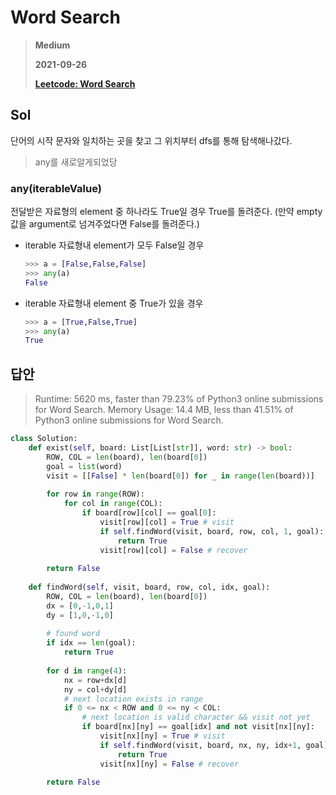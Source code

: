 # Word Search
> **Medium**
>
> **2021-09-26**
>
> **[Leetcode: Word Search](https://leetcode.com/problems/word-search)**


## Sol

단어의 시작 문자와 일치하는 곳을 찾고 그 위치부터 dfs를 통해 탐색해나갔다.  

> any를 새로알게되었당
### any(iterableValue)
전달받은 자료형의 element 중 하나라도 True일 경우 True를 돌려준다. (만약 empty 값을 argument로 넘겨주었다면 False를 돌려준다.)

* iterable 자료형내 element가 모두 False일 경우
    ```python
    >>> a = [False,False,False]
    >>> any(a)
    False
    ```
* iterable 자료형내 element 중 True가 있을 경우
    ```python
    >>> a = [True,False,True]
    >>> any(a)
    True
    ```

## 답안
> Runtime: 5620 ms, faster than 79.23% of Python3 online submissions for Word Search.
> Memory Usage: 14.4 MB, less than 41.51% of Python3 online submissions for Word Search.
```python
class Solution:
    def exist(self, board: List[List[str]], word: str) -> bool:
        ROW, COL = len(board), len(board[0])
        goal = list(word)
        visit = [[False] * len(board[0]) for _ in range(len(board))]
        
        for row in range(ROW):
            for col in range(COL):
                if board[row][col] == goal[0]:
                    visit[row][col] = True # visit
                    if self.findWord(visit, board, row, col, 1, goal):
                        return True
                    visit[row][col] = False # recover
                    
        return False
    
    def findWord(self, visit, board, row, col, idx, goal):
        ROW, COL = len(board), len(board[0])
        dx = [0,-1,0,1]
        dy = [1,0,-1,0]
        
        # found word
        if idx == len(goal):
            return True
        
        for d in range(4):
            nx = row+dx[d]
            ny = col+dy[d]
            # next location exists in range
            if 0 <= nx < ROW and 0 <= ny < COL:
                # next location is valid character && visit not yet
                if board[nx][ny] == goal[idx] and not visit[nx][ny]:
                    visit[nx][ny] = True # visit
                    if self.findWord(visit, board, nx, ny, idx+1, goal): 
                        return True
                    visit[nx][ny] = False # recover
                
        return False 
```